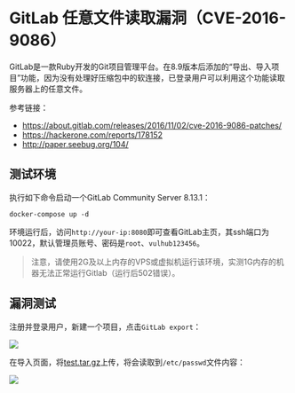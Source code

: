 # GitLab 任意文件读取漏洞（CVE-2016-9086）

GitLab是一款Ruby开发的Git项目管理平台。在8.9版本后添加的“导出、导入项目”功能，因为没有处理好压缩包中的软连接，已登录用户可以利用这个功能读取服务器上的任意文件。

参考链接：

- https://about.gitlab.com/releases/2016/11/02/cve-2016-9086-patches/
- https://hackerone.com/reports/178152
- http://paper.seebug.org/104/

## 测试环境

执行如下命令启动一个GitLab Community Server 8.13.1：

```
docker-compose up -d
```

环境运行后，访问`http://your-ip:8080`即可查看GitLab主页，其ssh端口为10022，默认管理员账号、密码是`root`、`vulhub123456`。

> 注意，请使用2G及以上内存的VPS或虚拟机运行该环境，实测1G内存的机器无法正常运行Gitlab（运行后502错误）。

## 漏洞测试

注册并登录用户，新建一个项目，点击`GitLab export`：

![](2.png)

在导入页面，将[test.tar.gz](test.tar.gz)上传，将会读取到`/etc/passwd`文件内容：

![](1.png)
